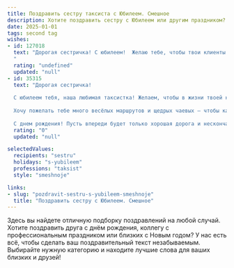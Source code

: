 ```yaml
---
title: Поздравить сестру таксиста с Юбилеем. Смешное
description: Хотите поздравить сестру с Юбилеем или другим праздником? Наш ИИ создаст незабываемое поздравление, а вы обязательно выделитесь среди других.  
date: 2025-01-01
tags: second tag
wishes:
- id: 127018
  text: "Дорогая сестричка! С юбилеем!  Желаю тебе, чтобы твои клиенты были всегда вежливыми, чаевые – щедрыми, а пробки – только на дорогах, а не в твоей голове! Пусть каждый день твоей работы будет как праздничный заезд – быстрый, лёгкий и прибыльный!  Ну и, конечно же, здоровья крепкого, как подвеска твоей машины!
  "
  rating: "undefined"
  updated: "null"
- id: 35315
  text: "Дорогая сестричка!
  
  С юбилеем тебя, наша любимая таксистка! Желаем, чтобы в жизни твоей не было пробок, а только зелёные светофоры удачи на каждом перекрёстке! Пусть клиенты всегда будут дружелюбными и не теряют своего терпения в пути, как ты в пробке!
  
  Хочу пожелать тебе много весёлых маршрутов и щедрых чаевых — чтобы каждое \"спасибо\" звучало как симфония радости! Пусть твоя жизнь будет такой же яркой и интересной, как ночной город в огнях, а твой ум – быстрым, как твой такси!
  
  С днем рождения! Пусть впереди будет только хорошая дорога и нескончаемая удача! 🚖💖"
  rating: "0"
  updated: "null"

selectedValues:
  recipients: "sestru"
  holidays: "s-yubileem"
  professions: "taksist"
  style: "smeshnoje"

links:
- slug: "pozdravit-sestru-s-yubileem-smeshnoje"
  title: "Поздравить сестру с Юбилеем. Смешное"
---
```


Здесь вы найдете отличную подборку поздравлений на любой случай. 
Хотите поздравить друга с днём рождения, коллегу с профессиональным праздником или близких с Новым годом? У нас есть всё, чтобы сделать ваш поздравительный текст незабываемым. Выбирайте нужную категорию и находите лучшие слова для ваших близких и друзей!
